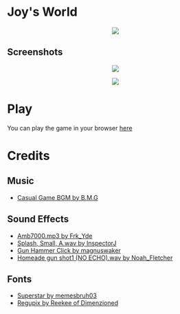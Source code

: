 # Joy's World

<p align="center">
  <image src="https://user-images.githubusercontent.com/5656207/154823340-979a539b-b115-4b1b-8549-6d89bbf7daac.gif" />
</p>

## Screenshots

<p align="center">
  <image src="https://user-images.githubusercontent.com/5656207/154823263-c55da3bc-4caa-4f2d-984a-9df37926ea1b.png" />
</p>

<p align="center">
  <image src="https://user-images.githubusercontent.com/5656207/154823261-bb805c73-1bce-4652-99fa-bea8a316fe33.png" />
</p>

# Play

You can play the game in your browser [here](https://rafaelbriet.itch.io/joys-world)

# Credits

## Music

- [Casual Game BGM by B.M.G](https://assetstore.unity.com/packages/audio/music/casual-game-bgm-5-135943)

## Sound Effects

- [Amb7000.mp3 by Frk_Yde](https://freesound.org/people/Frk_Yde/sounds/266876/)
- [Splash, Small, A.wav by InspectorJ](https://freesound.org/people/InspectorJ/sounds/416710/)
- [Gun Hammer Click by magnuswaker](https://freesound.org/people/magnuswaker/sounds/523087/)
- [Homeade gun shot1 (NO ECHO).wav by Noah_Fletcher](https://freesound.org/people/Noah_Fletcher/sounds/200245/)

## Fonts

- [Superstar by memesbruh03](https://www.dafont.com/pt/superstar-2.font)
- [Regupix by Reekee of Dimenzioned](https://www.dafont.com/pt/regupix.font)
